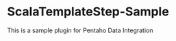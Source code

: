 ScalaTemplateStep-Sample
========================

This is a sample plugin for Pentaho Data Integration